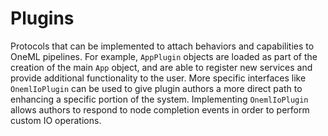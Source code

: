 # Plugins
Protocols that can be implemented to attach behaviors and capabilities to OneML pipelines. For 
example, `AppPlugin` objects are loaded as part of the creation of the main `App` object, and 
are able to register new services and provide additional functionality to the user. More 
specific interfaces like `OnemlIoPlugin` can be used to give plugin authors a more direct path 
to enhancing a specific portion of the system. Implementing `OnemlIoPlugin` allows authors to 
respond to node completion events in order to perform custom IO operations.
